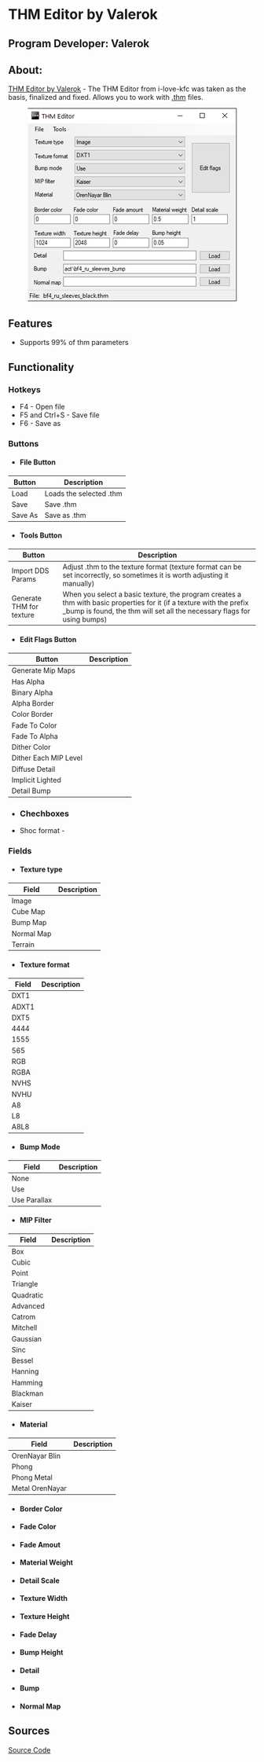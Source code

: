 # THM Editor by Valerok
## Program Developer: Valerok

## About:
[THM Editor by Valerok](https://github.com/VaIeroK/THM-Editor) - The THM Editor from i-love-kfc was taken as the basis, finalized and fixed. Allows you to work with [.thm](../../main-folders-and-files/file-formats/thm.md) files.

<div style="text-align: center;">

![thm-editor](modding-tools-images/thm-editor-by-valerok.png)

</div>

## Features

- Supports 99% of thm parameters

## Functionality

### Hotkeys

- F4 - Open file
- F5 and Ctrl+S - Save file
- F6 - Save as

### Buttons

- #### File Button

| Button | Description |
---|---|
| Load | Loads the selected .thm |
| Save | Save .thm |
| Save As | Save as .thm |

- #### Tools Button

| Button | Description |
---|---|
| Import DDS Params | Adjust .thm to the texture format (texture format can be set incorrectly, so sometimes it is worth adjusting it manually) |
| Generate THM for texture | When you select a basic texture, the program creates a thm with basic properties for it (if a texture with the prefix _bump is found, the thm will set all the necessary flags for using bumps) |

- #### Edit Flags Button

| Button | Description |
---|---|
| Generate Mip Maps |  |
| Has Alpha |  |
| Binary Alpha |  |
| Alpha Border |  |
| Color Border |  |
| Fade To Color |  |
| Fade To Alpha |  |
| Dither Color |  |
| Dither Each MIP Level |  |
| Diffuse Detail |  |
| Implicit Lighted |  |
| Detail Bump |  |

- ### Chechboxes

- Shoc format - 

### Fields

- #### Texture type

| Field | Description |
---|---|
| Image |  |
| Cube Map |  |
| Bump Map |  |
| Normal Map |  |
| Terrain |  |

- #### Texture format

| Field | Description |
---|---|
| DXT1 |  |
| ADXT1 |  |
| DXT5 |  |
| 4444 |  |
| 1555 |  |
| 565 |  |
| RGB |  |
| RGBA |  |
| NVHS |  |
| NVHU |  |
| A8 |  |
| L8 |  |
| A8L8 |  |

- #### Bump Mode

| Field | Description |
---|---|
| None |  |
| Use |  |
| Use Parallax |  |

- #### MIP Filter

| Field | Description |
---|---|
| Box |  |
| Cubic |  |
| Point |  |
| Triangle |  |
| Quadratic |  |
| Advanced |  |
| Catrom |  |
| Mitchell |  |
| Gaussian |  |
| Sinc |  |
| Bessel |  |
| Hanning |  |
| Hamming |  |
| Blackman |  |
| Kaiser |  |

- #### Material

| Field | Description |
---|---|
| OrenNayar Blin |  |
| Phong |  |
| Phong Metal |  |
| Metal OrenNayar |  |

- #### Border Color


- #### Fade Color


- #### Fade Amout


- #### Material Weight


- #### Detail Scale


- #### Texture Width


- #### Texture Height


- #### Fade Delay


- #### Bump Height

- #### Detail

- #### Bump

- #### Normal Map

## Sources
[Source Code](https://github.com/VaIeroK/THM-Editor)